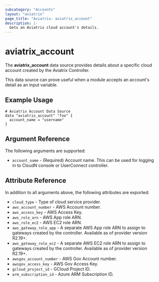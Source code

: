 ```yaml
---
subcategory: "Accounts"
layout: "aviatrix"
page_title: "Aviatrix: aviatrix_account"
description: |-
  Gets an Aviatrix cloud account's details.
---
```


# aviatrix_account

The **aviatrix_account** data source provides details about a specific cloud account created by the Aviatrix Controller.

This data source can prove useful when a module accepts an account's detail as an input variable.

## Example Usage

```hcl
# Aviatrix Account Data Source
data "aviatrix_account" "foo" {
  account_name = "username"
}
```

## Argument Reference

The following arguments are supported:

* `account_name` - (Required) Account name. This can be used for logging in to CloudN console or UserConnect controller.

## Attribute Reference

In addition to all arguments above, the following attributes are exported:

* `cloud_type` - Type of cloud service provider.
* `aws_account_number` - AWS Account number.
* `aws_access_key` - AWS Access Key.
* `aws_role_arn` - AWS App role ARN.
* `aws_role_ec2` - AWS EC2 role ARN.
* `aws_gateway_role_app` - A separate AWS App role ARN to assign to gateways created by the controller. Available as of provider version R2.19+.
* `aws_gateway_role_ec2` - A separate AWS EC2 role ARN to assign to gateways created by the controller. Available as of provider version R2.19+.
* `awsgov_account_number` - AWS Gov Account number.
* `awsgov_access_key` - AWS Gov Access Key.
* `gcloud_project_id` - GCloud Project ID.
* `arm_subscription_id` - Azure ARM Subscription ID.
